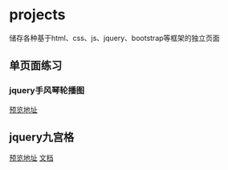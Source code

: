 # projects
储存各种基于html、css、js、jquery、bootstrap等框架的独立页面

## 单页面练习
### jquery手风琴轮播图
[预览地址](https://syinho.github.io/projects/jquery手风琴轮播图——背景图片与缩略图一致/index.html)

## jquery九宫格
[预览地址](https://syinho.github.io/projects/jquery九宫格/index.html)
[文档](https://syinho.github.io/projects/md/jquery九宫格说明文档.md)
